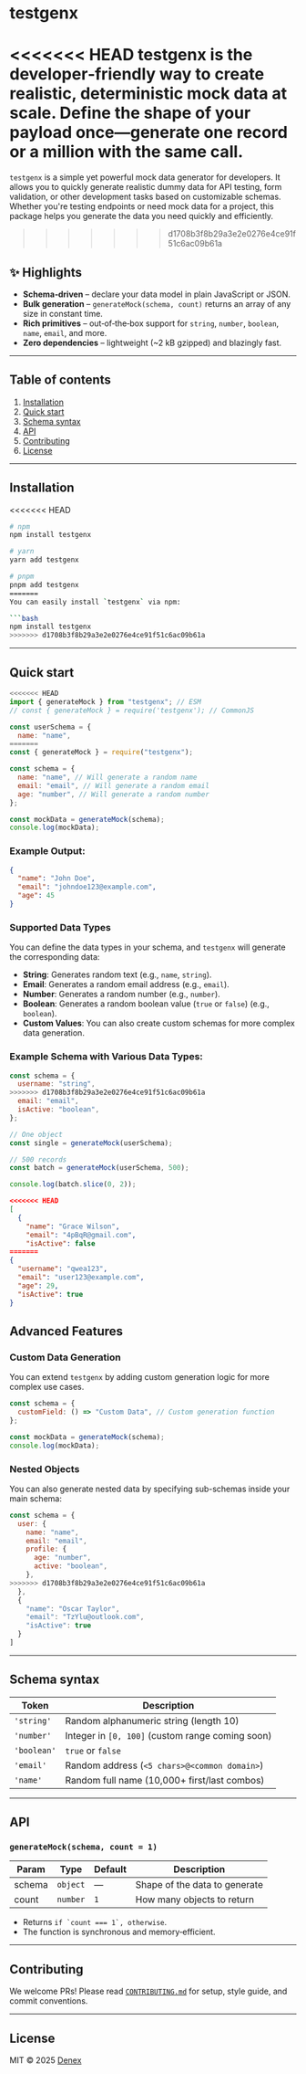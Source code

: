 # testgenx

<<<<<<< HEAD
**testgenx** is the developer‑friendly way to create realistic, deterministic mock data at scale. Define the shape of your payload once—generate one record or a million with the same call.
=======
`testgenx` is a simple yet powerful mock data generator for developers. It allows you to quickly generate realistic dummy data for API testing, form validation, or other development tasks based on customizable schemas. Whether you're testing endpoints or need mock data for a project, this package helps you generate the data you need quickly and efficiently.
>>>>>>> d1708b3f8b29a3e2e0276e4ce91f51c6ac09b61a

## ✨ Highlights

- **Schema‑driven** – declare your data model in plain JavaScript or JSON.
- **Bulk generation** – `generateMock(schema, count)` returns an array of any size in constant time.
- **Rich primitives** – out‑of‑the‑box support for `string`, `number`, `boolean`, `name`, `email`, and more.
- **Zero dependencies** – lightweight (~2 kB gzipped) and blazingly fast.

---

## Table of contents

1. [Installation](#installation)
2. [Quick start](#quick-start)
3. [Schema syntax](#schema-syntax)
4. [API](#api)
5. [Contributing](#contributing)
6. [License](#license)

---

## Installation

<<<<<<< HEAD
```bash
# npm
npm install testgenx

# yarn
yarn add testgenx

# pnpm
pnpm add testgenx
=======
You can easily install `testgenx` via npm:

```bash
npm install testgenx
>>>>>>> d1708b3f8b29a3e2e0276e4ce91f51c6ac09b61a
```

---

## Quick start

```js
<<<<<<< HEAD
import { generateMock } from "testgenx"; // ESM
// const { generateMock } = require('testgenx'); // CommonJS

const userSchema = {
  name: "name",
=======
const { generateMock } = require("testgenx");

const schema = {
  name: "name", // Will generate a random name
  email: "email", // Will generate a random email
  age: "number", // Will generate a random number
};

const mockData = generateMock(schema);
console.log(mockData);
```

### Example Output:

```json
{
  "name": "John Doe",
  "email": "johndoe123@example.com",
  "age": 45
}
```

### Supported Data Types

You can define the data types in your schema, and `testgenx` will generate the corresponding data:

- **String**: Generates random text (e.g., `name`, `string`).
- **Email**: Generates a random email address (e.g., `email`).
- **Number**: Generates a random number (e.g., `number`).
- **Boolean**: Generates a random boolean value (`true` or `false`) (e.g., `boolean`).
- **Custom Values**: You can also create custom schemas for more complex data generation.

### Example Schema with Various Data Types:

```js
const schema = {
  username: "string",
>>>>>>> d1708b3f8b29a3e2e0276e4ce91f51c6ac09b61a
  email: "email",
  isActive: "boolean",
};

// One object
const single = generateMock(userSchema);

// 500 records
const batch = generateMock(userSchema, 500);

console.log(batch.slice(0, 2));
```

```json
<<<<<<< HEAD
[
  {
    "name": "Grace Wilson",
    "email": "4pBqR@gmail.com",
    "isActive": false
=======
{
  "username": "qwea123",
  "email": "user123@example.com",
  "age": 29,
  "isActive": true
}
```

## Advanced Features

### Custom Data Generation

You can extend `testgenx` by adding custom generation logic for more complex use cases.

```js
const schema = {
  customField: () => "Custom Data", // Custom generation function
};

const mockData = generateMock(schema);
console.log(mockData);
```

### Nested Objects

You can also generate nested data by specifying sub-schemas inside your main schema:

```js
const schema = {
  user: {
    name: "name",
    email: "email",
    profile: {
      age: "number",
      active: "boolean",
    },
>>>>>>> d1708b3f8b29a3e2e0276e4ce91f51c6ac09b61a
  },
  {
    "name": "Oscar Taylor",
    "email": "TzYlu@outlook.com",
    "isActive": true
  }
]
```

---

## Schema syntax

| Token       | Description                                      |
| ----------- | ------------------------------------------------ |
| `'string'`  | Random alphanumeric string (length 10)           |
| `'number'`  | Integer in `[0, 100]` (custom range coming soon) |
| `'boolean'` | `true` or `false`                                |
| `'email'`   | Random address (`<5 chars>@<common domain>`)     |
| `'name'`    | Random full name (10,000+ first/last combos)     |

---

## API

### `generateMock(schema, count = 1)`

| Param  | Type     | Default | Description                   |
| ------ | -------- | ------- | ----------------------------- |
| schema | `object` | —       | Shape of the data to generate |
| count  | `number` | `1`     | How many objects to return    |

- Returns `` if `count === 1`, otherwise ``.
- The function is synchronous and memory‑efficient.

---

## Contributing

We welcome PRs! Please read [`CONTRIBUTING.md`](CONTRIBUTING.md) for setup, style guide, and commit conventions.

---

## License

MIT © 2025 [Denex](https://github.com/denex-a-poulose/)
